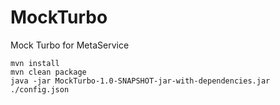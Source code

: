 # MockTurbo
Mock Turbo for MetaService

```
mvn install
mvn clean package
java -jar MockTurbo-1.0-SNAPSHOT-jar-with-dependencies.jar ./config.json
```